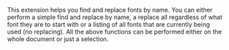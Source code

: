 This extension helps you find and replace fonts by name. You can either perform a simple find and replace by name, a replace all regardless of what font they are to start with or a listing of all fonts that are currently being used (no replacing). All the above functions can be performed either on the whole document or just a selection.